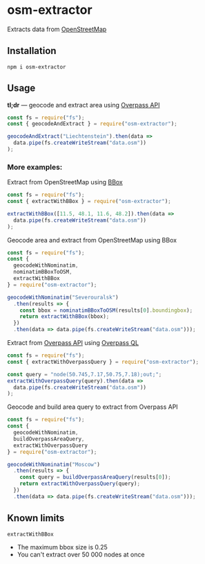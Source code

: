 # osm-extractor

Extracts data from [OpenStreetMap](https://www.openstreetmap.org)

## Installation

```shell
npm i osm-extractor
```

## Usage

**tl;dr** — geocode and extract area using [Overpass API](https://overpass-turbo.eu/)

```js
const fs = require("fs");
const { geocodeAndExtract } = require("osm-extractor");

geocodeAndExtract("Liechtenstein").then(data =>
  data.pipe(fs.createWriteStream("data.osm"))
);
```

### More examples:

Extract from OpenStreetMap using [BBox](https://wiki.openstreetmap.org/wiki/Bounding_Box)

```js
const fs = require("fs");
const { extractWithBBox } = require("osm-extractor");

extractWithBBox([11.5, 48.1, 11.6, 48.2]).then(data =>
  data.pipe(fs.createWriteStream("data.osm"))
);
```

Geocode area and extract from OpenStreetMap using BBox

```js
const fs = require("fs");
const {
  geocodeWithNominatim,
  nominatimBBoxToOSM,
  extractWithBBox
} = require("osm-extractor");

geocodeWithNominatim("Severouralsk")
  .then(results => {
    const bbox = nominatimBBoxToOSM(results[0].boundingbox);
    return extractWithBBox(bbox);
  })
  .then(data => data.pipe(fs.createWriteStream("data.osm")));
```

Extract from [Overpass API](https://overpass-turbo.eu/) using [Overpass QL](https://wiki.openstreetmap.org/wiki/Overpass_API/Language_Guide)

```js
const fs = require("fs");
const { extractWithOverpassQuery } = require("osm-extractor");

const query = "node(50.745,7.17,50.75,7.18);out;";
extractWithOverpassQuery(query).then(data =>
  data.pipe(fs.createWriteStream("data.osm"))
);
```

Geocode and build area query to extract from Overpass API

```js
const fs = require("fs");
const {
  geocodeWithNominatim,
  buildOverpassAreaQuery,
  extractWithOverpassQuery
} = require("osm-extractor");

geocodeWithNominatim("Moscow")
  .then(results => {
    const query = buildOverpassAreaQuery(results[0]);
    return extractWithOverpassQuery(query);
  })
  .then(data => data.pipe(fs.createWriteStream("data.osm")));
```

## Known limits

`extractWithBBox`

- The maximum bbox size is 0.25
- You can't extract over 50 000 nodes at once
